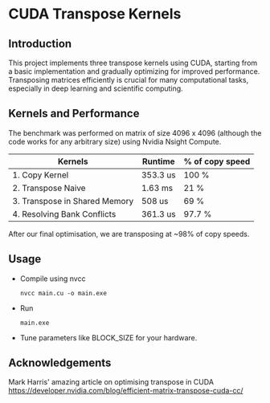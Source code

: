 # CUDA Transpose Kernels
## Introduction
This project implements three transpose kernels using CUDA, starting from a basic implementation and gradually optimizing for improved performance. Transposing matrices efficiently is crucial for many computational tasks, especially in deep learning and scientific computing.

## Kernels and Performance
The benchmark was performed on matrix of size 4096 x 4096 (although the code works for any arbitrary size) using Nvidia Nsight Compute.

|Kernels|Runtime| % of copy speed|
|--|--|--|
|1. Copy Kernel | 353.3 us | 100 % |
|2. Transpose Naive | 1.63 ms | 21 % |
|3. Transpose in Shared Memory | 508 us | 69 %|
|4. Resolving Bank Conflicts | 361.3 us | 97.7 % |

After our final optimisation, we are transposing at ~98% of copy speeds.

## Usage
* Compile using nvcc

    <code>nvcc main.cu -o main.exe</code>

* Run

    <code>main.exe</code>

* Tune parameters like BLOCK_SIZE for your hardware.

## Acknowledgements
Mark Harris' amazing article on optimising transpose in CUDA
https://developer.nvidia.com/blog/efficient-matrix-transpose-cuda-cc/